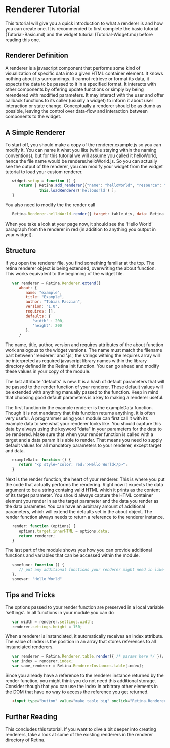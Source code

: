 <h1>Renderer Tutorial</h1>

<p>This tutorial will give you a quick introduction to what a renderer is and how you can create one. It is recommended to first complete the basic tutorial (Tutorial-Basic.md) and the widget tutorial (Tutorial-Widget.md) before reading this one.</p>

<h2>Renderer Definition</h2>

<p>A renderer is a javascript component that performs some kind of visualization of specific data into a given HTML container element. It knows nothing about its surroundings. It cannot retrieve or format its data, it expects the data to be passed to it in a specified format. It interacts with other components by offering update functions or simply by being rerendered with modified parameters. It may interact with the user and offer callback functions to its caller (usually a widget) to inform it about user interaction or state change. Conceptually a renderer should be as dumb as possible, leaving the control over data-flow and interaction between components to the widget.</p>

<h2>A Simple Renderer</h2>

<p>To start off, you should make a copy of the renderer.example.js so you can modify it. You can name it what you like (while staying within the naming conventions), but for this tutorial we will assume you called it helloWorld, hence the file name would be renderer.helloWorld.js. So you can actually see the output of the renderer, you can modify your widget from the widget tutorial to load your custom renderer.</p>

```javascript
   widget.setup = function () {
      return [ Retina.add_renderer({"name": "helloWorld", "resource": "./renderers/", "filename": "renderer.helloWorld.js" }),
               this.loadRenderer('helloWorld') ];
   }
```

<p>You also need to modify the the render call</p>

```javascript
   Retina.Renderer.helloWorld.render({ target: table_div, data: Retina.Renderer.helloWorld.exampleData() });
```

<p>When you take a look at your page now, it should see the 'Hello World' paragraph from the renderer in red (in addition to anything you output in your widget).</p>

<h2>Structure</h2>

<p>If you open the renderer file, you find something familiar at the top. The retina renderer object is being extended, overwriting the about function. This works equivalent to the beginning of the widget file.</p>

```javascript
   var renderer = Retina.Renderer.extend({
      about: {
         name: "example",
         title: "Example",
         author: "Tobias Paczian",
         version: "1.0",
         requires: [],
         defaults: {
            'width' : 200,
            'height': 200
         },
      }
```

<p>The name, title, author, version and requires attributes of the about function work analogous to the widget versions. The name must match the filename part between 'renderer.' and '.js', the strings withing the requires array will be interpreted as required javascript library names within the library directory defined in the Retina init function. You can go ahead and modify these values in your copy of the module.</p>

<p>The last attribute 'defaults' is new. It is a hash of default parameters that will be passed to the render function of your renderer. These default values will be extended with anything manually passed to the function. Keep in mind that choosing good default parameters is a key to making a renderer useful.</p>

<p>The first function in the example renderer is the exampleData function. Though it is not mandatory that this function returns anything, it is often very useful. A programmer using your module can first call it with its example data to see what your renderer looks like. You should capture this data by always using the keyword "data" in your parameters for the data to be rendered. Make sure that when your render function is called with a target and a data param it is able to render. That means you need to supply default values for all mandatory parameters to your renderer, except target and data.</p>

```javascript
   exampleData: function () {
      return "<p style='color: red;'>Hello World</p>";
   }
```

<p>Next is the render function, the heart of your renderer. This is where you put the code that actually performs the rendering. Right now it expects the data argument to be a string containg valid HTML which it prints as the content of its target parameter. You should always capture the HTML container element you render in as the target parameter and the data you render as the data parameter. You can have an arbitrary amount of additional parameters, which will extend the defaults set in the about object. The render function always needs to return a reference to the renderer instance.</p>

```javascript
   render: function (options) {
      options.target.innerHTML = options.data;
      return renderer;
   }
```

<p>The last part of the module shows you how you can provide additional functions and variables that can be accessed within the module.</p>

```javascript
   somefunc: function () {
      // put any additional functions your renderer might need in like this
   },
   somevar: "Hello World"
```

<h2>Tips and Tricks</h2>

<p>The options passed to your render function are preserved in a local variable 'settings'. In all functions in your module you can do</p>

```javascript
   var width = renderer.settings.width;
   renderer.settings.height = 150;
```

<p>When a renderer is instanciated, it automatically receives an index attribute. The value of index is the position in an array that stores references to all instanciated renderers.</p>

```javascript
   var renderer = Retina.Renderer.table.render({ /* params here */ });
   var index = renderer.index;
   var same_renderer = Retina.RendererInstances.table[index];
```

<p>Since you already have a reference to the renderer instance returned by the render function, you might think you do not need this additional storage. Consider though that you can use the index in arbitrary other elements in the DOM that have no way to access the reference you get returned.</p>

```html
   <input type="button" value="make table big" onclick="Retina.RendererInstances.table[0].render({ width: 1000 });">
```

<h2>Further Reading</h2>

<p>This concludes this tutorial. If you want to dive a bit deeper into creating renderers, take a look at some of the existing renderers in the renderer directory of Retina.</p>